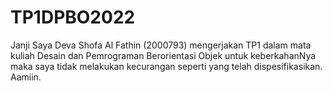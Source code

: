 # TP1DPBO2022

Janji
Saya Deva Shofa Al Fathin (2000793) mengerjakan TP1 dalam mata kuliah Desain dan Pemrograman Berorientasi Objek untuk keberkahanNya maka saya tidak melakukan kecurangan seperti yang telah dispesifikasikan. Aamiin.
